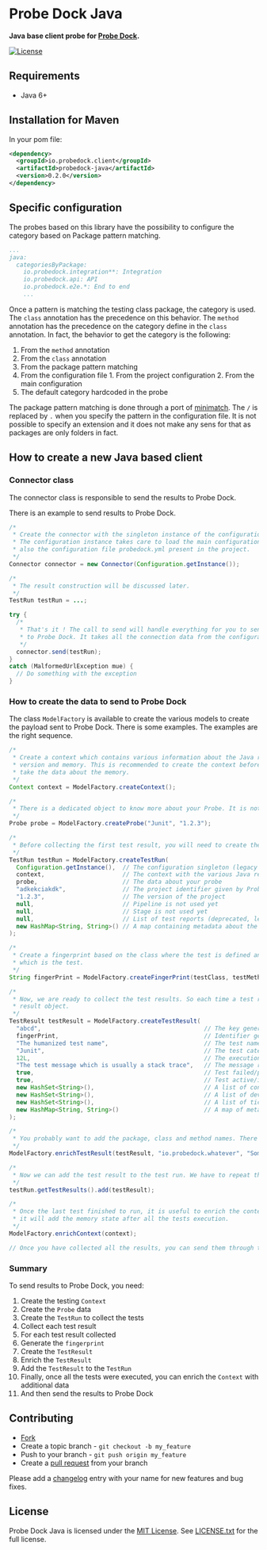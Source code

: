 # Probe Dock Java

**Java base client probe for [Probe Dock](https://github.com/probedock/probedock).**

[![License](https://img.shields.io/github/license/probedock/probedock-java.svg)](LICENSE.txt)

## Requirements

* Java 6+

## Installation for Maven

In your pom file:

```xml
<dependency>
  <groupId>io.probedock.client</groupId>
  <artifactId>probedock-java</artifactId>
  <version>0.2.0</version>
</dependency>
```

## Specific configuration

The probes based on this library have the possibility to configure the category based on Package pattern matching.

```yml
...
java:
  categoriesByPackage:
    io.probedock.integration**: Integration
    io.probedock.api: API
    io.probedock.e2e.*: End to end
    ...
```

Once a pattern is matching the testing class package, the category is used. The `class` annotation has the precedence on this behavior. The `method` annotation has the precedence on the category define in the `class` annotation. In fact, the behavior to get the category is the following:

  1. From the `method` annotation
  2. From the `class` annotation
  3. From the package pattern matching
  4. From the configuration file
    1. From the project configuration
    2. From the main configuration
  5. The default category hardcoded in the probe
  
The package pattern matching is done through a port of [minimatch](https://github.com/angelozerr/minimatch.java). The `/` is replaced by `.` when you specify the pattern in the configuration file. It is not possible to specify an extension and it does not make any sens for that as packages are only folders in fact.

## How to create a new Java based client

### Connector class

The connector class is responsible to send the results to Probe Dock.

There is an example to send results to Probe Dock.

```java
/*
 * Create the connector with the singleton instance of the configuration.
 * The configuration instance takes care to load the main configuration file in ~/.probedock/config.yml and
 * also the configuration file probedock.yml present in the project.
 */
Connector connector = new Connector(Configuration.getInstance());

/*
 * The result construction will be discussed later.
 */
TestRun testRun = ...;

try {
  /* 
   * That's it ! The call to send will handle everything for you to send the results
   * to Probe Dock. It takes all the connection data from the configuration.
   */
  connector.send(testRun);
}
catch (MalformedUrlException mue) {
  // Do something with the exception
}
```

### How to create the data to send to Probe Dock

The class `ModelFactory` is available to create the various models to create the payload sent to Probe Dock. There is 
some examples. The examples are the right sequence. 

```java
/*
 * Create a context which contains various information about the Java runtime environment like the VM version, Java
 * version and memory. This is recommended to create the context before the first test is run as it will also
 * take the data about the memory.
 */
Context context = ModelFactory.createContext();

/*
 * There is a dedicated object to know more about your Probe. It is not mandatory but highly recommended.
 */
Probe probe = ModelFactory.createProbe("Junit", "1.2.3");

/*
 * Before collecting the first test result, you will need to create the test run to store the test results.
 */
TestRun testRun = ModelFactory.createTestRun(
  Configuration.getInstance(),  // The configuration singleton (legacy reason)
  context,                      // The context with the various Java related data
  probe,                        // The data about your probe
  "adkekciakdk",                // The project identifier given by Probe Dock and generaly retrieved from the configuration
  "1.2.3",                      // The version of the project
  null,                         // Pipeline is not used yet   
  null,                         // Stage is not used yet
  null,                         // List of test reports (deprecated, legacy), 
  new HashMap<String, String>() // A map containing metadata about the test run
);

/*
 * Create a fingerprint based on the class where the test is defined and the method
 * which is the test.
 */
String fingerPrint = ModelFactory.createFingerPrint(testClass, testMethod);

/*
 * Now, we are ready to collect the test results. So each time a test result is received, we need to create a test
 * result object.
 */
TestResult testResult = ModelFactory.createTestResult(
  "abcd",                                              // The key generated by Probe Dock to identify the test
  fingerPrint,                                         // Identifier generated by the Probe to identify the test
  "The humanized test name",                           // The test name which should be human friendly
  "Junit",                                             // The test category. The Probe should define a default one
  12L,                                                 // The execution duration
  "The test message which is usually a stack trace",   // The message represented the test result (stack trace, ...)
  true,                                                // Test failed/passed
  true,                                                // Test active/inactive.
  new HashSet<String>(),                               // A list of contributor emails
  new HashSet<String>(),                               // A list of developer defined tags about the test
  new HashSet<String>(),                               // A list of tickets (JIRA, ...)
  new HashMap<String, String>()                        // A map of meta data about the test (e.g. java class, method, package)
);

/*
 * You probably want to add the package, class and method names. There is an helper method for that
 */
ModelFactory.enrichTestResult(testResult, "io.probedock.whatever", "SomeClass", "someMethod");

/*
 * Now we can add the test result to the test run. We have to repeat that for each test collected.
 */
testRun.getTestResults().add(testResult);

/*
 * Once the last test finished to run, it is useful to enrich the context with additional data. In fact,
 * it will add the memory state after all the tests execution.
 */
ModelFactory.enrichContext(context);

// Once you have collected all the results, you can send them through the Connector
```

### Summary

To send results to Probe Dock, you need:

1. Create the testing `Context`
2. Create the `Probe` data
3. Create the `TestRun` to collect the tests
4. Collect each test result
5. For each test result collected
  1. Generate the `fingerprint`
  2. Create the `TestResult`
  3. Enrich the `TestResult`
  4. Add the `TestResult` to the `TestRun`
6. Finally, once all the tests were executed, you can enrich the `Context` with additional data
7. And then send the results to Probe Dock

## Contributing

* [Fork](https://help.github.com/articles/fork-a-repo)
* Create a topic branch - `git checkout -b my_feature`
* Push to your branch - `git push origin my_feature`
* Create a [pull request](http://help.github.com/pull-requests/) from your branch

Please add a [changelog](CHANGELOG.md) entry with your name for new features and bug fixes.

## License

Probe Dock Java is licensed under the [MIT License](http://opensource.org/licenses/MIT).
See [LICENSE.txt](LICENSE.txt) for the full license.
